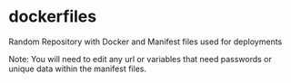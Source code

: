 # dockerfiles
Random Repository with Docker and Manifest files used for deployments

Note: You will need to edit any url or variables that need passwords or unique data within the manifest files.
